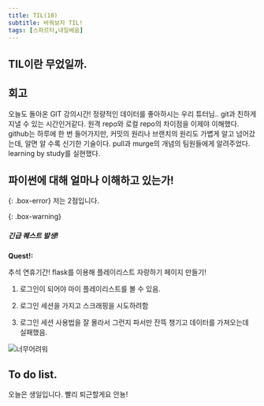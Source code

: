 ```yaml
---
title: TIL(10)
subtitle: 바꿔보자 TIL!
tags: [스파르타,내일배움]
---
```



## TIL이란 무었일까.


## 회고

오늘도 돌아온 GIT 강의시간!
정량적인 데이터를 좋아하시는 우리 튜터님..
git과 친하게 지낼 수 있는 시간인거같다.
원격 repo와 로컬 repo의 차이점을 이제야 이해했다.
github는 하루에 한 번 들어가지만, 커밋의 원리나 브랜치의 원리도 가볍게 알고 넘어갔는데, 알면 알 수록 신기한 기술이다.
pull과 murge의 개념의 팀원들에게 알려주었다.
learning by study를 실현했다.


## 파이썬에 대해 얼마나 이해하고 있는가!
{: .box-error}
저는 2점입니다.

{: .box-warning}
##### 긴급 퀘스트 발생!
**Quest!:**



 추석 연휴기간! flask를 이용해 플레이리스트 자랑하기 페이지 만들기!


1. 로그인이 되어야 마이 플레이리스트를  볼 수 있음.

2. 로그인 세션을 가지고 스크래핑을 시도하려함

3. 로그인 세션 사용법을 잘 몰라서 그런지 파서만 잔뜩 챙기고 데이터를 가져오는데 실패했음.


![너무어려워](https://mblogthumb-phinf.pstatic.net/MjAyMTA2MDRfMjIg/MDAxNjIyNzk2Nzg3MDI2.yNkPY8EMNtytctH1x4bLqqLt0ZxGETeSOQ6gVu4A7tkg.FJ_xZ2mMQYBaO1J1mMDWgHJpsAAqyF2DWewwuYeO-XUg.JPEG.youngka2011/IMG_0226.JPG?type=w800)


## To do list.

오늘은 생일입니다. 빨리 퇴근할게요 안뇽!
